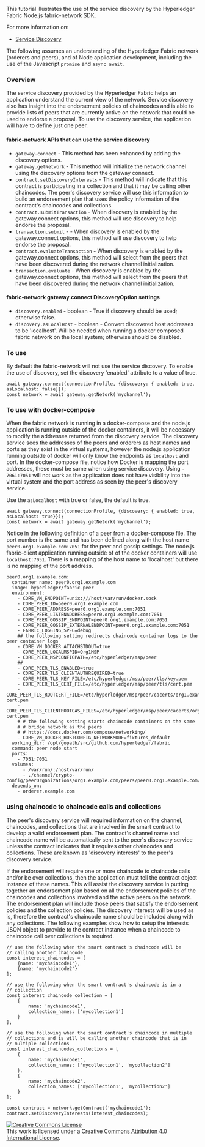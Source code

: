 
This tutorial illustrates the use of the service discovery by the Hyperledger Fabric Node.js fabric-network SDK.

For more information on:
* [Service Discovery](https://hyperledger-fabric.readthedocs.io/en/release-2.0/discovery-overview.html#how-service-discovery-works-in-fabric)

The following assumes an understanding of the Hyperledger Fabric network
(orderers and peers),
and of Node application development, including the use of the
Javascript `promise` and `async await`.

### Overview
The service discovery provided by the Hyperledger Fabric helps an application
understand the current view of the network. Service discovery also has insight
into the endorsement policies of chaincodes and is able to provide lists of
peers that are currently active on the network that could be used to endorse a
proposal.
To use the discovery service, the application will have to define just one peer.

#### fabric-network APIs that can use the service discovery
* `gateway.connect` - This method has been enhanced by adding the discovery options.
* `gateway.getNetwork` - This method will initialize the network channel using the
discovery options from the gateway connect.
* `contract.setDiscoveryInterests` - This method will indicate that this contract
is participating in a collection and that it may be calling other chaincodes.
The peer's discovery service will use this information to build an endorsement
plan that uses the policy information of the contract's chaincodes and collections.
* `contract.submitTransaction` - When discovery is enabled by the gateway.connect
options, this method will use discovery to help endorse the proposal.
* `transaction.submit` - - When discovery is enabled by the gateway.connect
options, this method will use discovery to help endorse the proposal.
* `contract.evaluateTransaction` - When discovery is enabled by the gateway.connect
options, this method will select from the peers that have been discovered during
the network channel initialization.
* `transaction.evaluate` - When discovery is enabled by the gateway.connect
options, this method will select from the peers that have been discovered during
the network channel initialization.

#### fabric-network gateway.connect DiscoveryOption settings
* `discovery.enabled` - boolean - True if discovery should be used; otherwise false.
* `discovery.asLocalHost` - boolean - Convert discovered host addresses to be
'localhost'. Will be needed when running a docker composed fabric network on the
local system; otherwise should be disabled.

### To use
By default the fabric-network will not use the service discovery. To enable the
use of discovery, set the discovery 'enabled' attribute to a value of true.

```
await gateway.connect(connectionProfile, {discovery: { enabled: true, asLocalhost: false}});
const network = await gateway.getNetork('mychannel');

```

### To use with docker-compose
When the fabric network is running in a docker-compose and the node.js application
is running outside of the docker containers, it will be necessary to modify the
addresses returned from the discovery service. The discovery service sees the
addresses of the peers and orderers as host names and ports as they exist in the
virtual systems, however the node.js
application running outside of docker will only know the endpoints as `localhost`
and port. In the docker-compose file, notice how Docker is mapping the port addresses,
these must be same when using service discovery. Using `- 7061:7051` will not
work as the application does not have visibility into the virtual system and
the port address as seen by the peer's discovery service.

Use the `asLocalhost` with true or false, the default is true.
```
await gateway.connect(connectionProfile, {discovery: { enabled: true, asLocalhost: true}});
const network = await gateway.getNetork('mychannel');
```

Notice in the following definition of a peer from a docker-compose file.
The port number is the same and has been defined along with the
host name `peer0.org1.example.com:7051` for the peer and gossip settings.
The node.js fabric-client application running outside of of the docker
containers will use `localhost:7051`. There is a mapping of the host name to
'localhost' but there is no mapping of the port address.
```
peer0.org1.example.com:
  container_name: peer0.org1.example.com
  image: hyperledger/fabric-peer
  environment:
	- CORE_VM_ENDPOINT=unix:///host/var/run/docker.sock
	- CORE_PEER_ID=peer0.org1.example.com
	- CORE_PEER_ADDRESS=peer0.org1.example.com:7051
	- CORE_PEER_LISTENADDRESS=peer0.org1.example.com:7051
	- CORE_PEER_GOSSIP_ENDPOINT=peer0.org1.example.com:7051
	- CORE_PEER_GOSSIP_EXTERNALENDPOINT=peer0.org1.example.com:7051
	- FABRIC_LOGGING_SPEC=debug
	## the following setting redirects chaincode container logs to the peer container logs
	- CORE_VM_DOCKER_ATTACHSTDOUT=true
	- CORE_PEER_LOCALMSPID=Org1MSP
	- CORE_PEER_MSPCONFIGPATH=/etc/hyperledger/msp/peer
	##
	- CORE_PEER_TLS_ENABLED=true
	- CORE_PEER_TLS_CLIENTAUTHREQUIRED=true
	- CORE_PEER_TLS_KEY_FILE=/etc/hyperledger/msp/peer/tls/key.pem
	- CORE_PEER_TLS_CERT_FILE=/etc/hyperledger/msp/peer/tls/cert.pem
	- CORE_PEER_TLS_ROOTCERT_FILE=/etc/hyperledger/msp/peer/cacerts/org1.example.com-cert.pem
	- CORE_PEER_TLS_CLIENTROOTCAS_FILES=/etc/hyperledger/msp/peer/cacerts/org1.example.com-cert.pem
	# # the following setting starts chaincode containers on the same
	# # bridge network as the peers
	# # https://docs.docker.com/compose/networking/
	- CORE_VM_DOCKER_HOSTCONFIG_NETWORKMODE=fixtures_default
  working_dir: /opt/gopath/src/github.com/hyperledger/fabric
  command: peer node start
  ports:
	- 7051:7051
  volumes:
	  - /var/run/:/host/var/run/
	  - ./channel/crypto-config/peerOrganizations/org1.example.com/peers/peer0.org1.example.com/:/etc/hyperledger/msp/peer
  depends_on:
	- orderer.example.com
```

### using chaincode to chaincode calls and collections
The peer's discovery service will required information
on the channel, chaincodes, and collections that are involved in the
smart contract to develop a valid endorsement plan.
The contract's channel name and chaincode name will be automatically sent to
the peer's discovery service unless the contract indicates that it requires
other chaincodes and collections. These are known as 'discovery interests' to the
peer's discovery service.

If the endorsement will require one or more chaincode to chaincode calls and/or
be over collections, then the application must tell the contract object
instance of these names. This will assist the discovery service in putting
together an endorsement plan based on all the endorsement policies of the
chaincodes and collections involved and the active peers on the network.
The endorsement plan will include those peers that satisfy the endorsement
policies and the collection policies.
The discovery interests will be used as is, therefore the contract's chaincode name
should be included along with any collections.
The following examples show how to setup the interests JSON object to
provide to the contract instance when
a chaincode to chaincode call over collections is required.


```
// use the following when the smart contract's chaincode will be
// calling another chaincode
const interest_chaincodes = [
	{name: 'mychaincode1'},
	{name: 'mychaincode2'}
];

// use the following when the smart contract's chaincode is in a
// collection
const interest_chaincode_collection = [
	{
		name: 'mychaincode1',
		collection_names: ['mycollection1']
	}
];

// use the following when the smart contract's chaincode in multiple
// collections and is will be calling another chaincode that is in
// multiple collections
const interest_chaincodes_collections = [
	{
		name: 'mychaincode1',
		collection_names: ['mycollection1', 'mycollection2']
	},
	{
		name: 'mychaincode2',
		collection_names: ['mycollection1', 'mycollection2']
	}
];

const contract = network.getContract('mychaincode1');
contract.setDiscoveryInterests(interest_chaincodes);
```


<a rel="license" href="http://creativecommons.org/licenses/by/4.0/"><img alt="Creative Commons License" style="border-width:0" src="https://i.creativecommons.org/l/by/4.0/88x31.png" /></a><br />This work is licensed under a <a rel="license" href="http://creativecommons.org/licenses/by/4.0/">Creative Commons Attribution 4.0 International License</a>.
